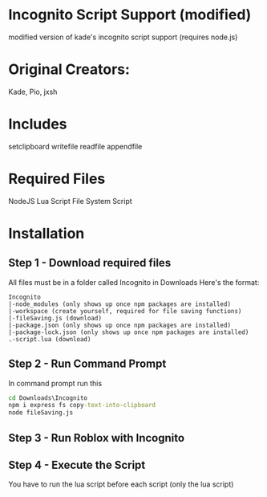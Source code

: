 # Incognito Script Support (modified)
modified version of kade's incognito script support (requires node.js)

# Original Creators:
Kade, Pio, jxsh

# Includes
setclipboard
writefile
readfile
appendfile

# Required Files
NodeJS
Lua Script
File System Script

# Installation
## Step 1 - Download required files
All files must be in a folder called Incognito in Downloads
Here's the format:
```
Incognito
|-node_modules (only shows up once npm packages are installed)
|-workspace (create yourself, required for file saving functions)
|-fileSaving.js (download)
|-package.json (only shows up once npm packages are installed)
|-package-lock.json (only shows up once npm packages are installed)
◟-script.lua (download)
```
## Step 2 - Run Command Prompt
In command prompt run this
```cmd
cd Downloads\Incognito
npm i express fs copy-text-into-clipboard
node fileSaving.js
```
## Step 3 - Run Roblox with Incognito
## Step 4 - Execute the Script
You have to run the lua script before each script (only the lua script)

